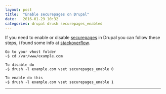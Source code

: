 ```yaml
---
layout: post
title:  "Enable securepages on Drupal"
date:   2016-01-29 10:32
categories: drupal drush securepages_enabled
---
```


If you need to enable or disable [securepages] in Drupal you can follow these steps, i found some info at [stackoverflow].

    Go to your vhost folder
    ~$ cd /var/www/example.com
    
    To disable do
    ~$ drush -l example.com vset securepages_enable 0

    To enable do this
    ~$ drush -l example.com vset securepages_enable 1


---
[stackoverflow]: <http://stackoverflow.com/questions/4539608/how-to-disable-secure-pages-on-a-local-server>
[securepages]: <https://www.drupal.org/project/securepages>


